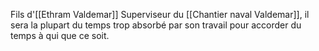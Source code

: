 Fils d'[[Ethram Valdemar]]
Superviseur du [[Chantier naval Valdemar]], il sera la plupart du temps trop absorbé par son travail pour accorder du temps à qui que ce soit. 